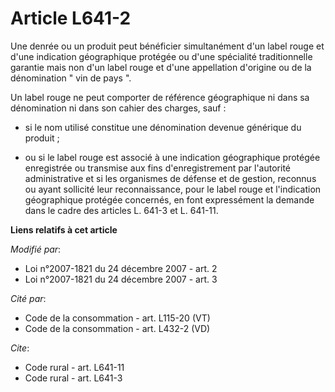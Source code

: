 # Article L641-2

Une denrée ou un produit peut bénéficier simultanément d'un label rouge et d'une indication géographique protégée ou d'une
spécialité traditionnelle garantie mais non d'un label rouge et d'une appellation d'origine ou de la dénomination " vin de
pays ". 

Un label rouge ne peut comporter de référence géographique ni dans sa dénomination ni dans son cahier des charges, sauf :

- si le nom utilisé constitue une dénomination devenue générique du produit ;

- ou si le label rouge est associé à une indication géographique protégée enregistrée ou transmise aux fins d'enregistrement
par l'autorité administrative et si les organismes de défense et de gestion, reconnus ou ayant sollicité leur reconnaissance,
pour le label rouge et l'indication géographique protégée concernés, en font expressément la demande dans le cadre des
articles L. 641-3 et L. 641-11.

**Liens relatifs à cet article**

_Modifié par_:

  - Loi n°2007-1821 du 24 décembre 2007 - art. 2
  - Loi n°2007-1821 du 24 décembre 2007 - art. 3

_Cité par_:

  - Code de la consommation - art. L115-20 (VT)
  - Code de la consommation - art. L432-2 (VD)

_Cite_:

  - Code rural - art. L641-11
  - Code rural - art. L641-3
